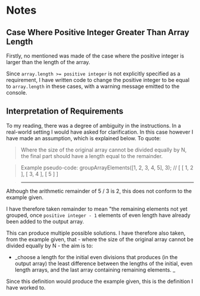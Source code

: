 # Notes

## Case Where Positive Integer Greater Than Array Length
Firstly, no mentioned was made of the case where the positive integer is larger than the length of the array. 

Since `array.length >= positive integer` is not explicitly specified as a requirement, I have written code to change the positive integer to be equal to `array.length` in these cases, with a warning message emitted to the console.


## Interpretation of Requirements
To my reading, there was a degree of ambiguity in the instructions. In a real-world setting I would have asked for clarification. In this case however I have made an assumption, which is explained below. To quote: 

> Where the size of the original array cannot be divided equally by N, the final part should have a length equal to the remainder. 

> Example pseudo-code: 
groupArrayElements([1, 2, 3, 4, 5], 3); 
// [ [ 1, 2 ], [ 3, 4 ], [ 5 ] ] 

>___________

Although the arithmetic remainder of 5 / 3 is 2, this does not conform to the example given.

I have therefore taken remainder to mean "the remaining elements not yet grouped, once `positive integer - 1` elements of even length have already been added to the output array.

This can produce multiple possible solutions. I have therefore also taken, from the example given, that - where the size of the original array cannot be divided equally by N - the aim is to:

-  _choose a length for the initial even divisions that produces (in the output array) the least difference between the lengths of the initial, even length arrays, and the last array containing remaining elements. _ 

Since this definition would produce the example given, this is the definition I have worked to.
